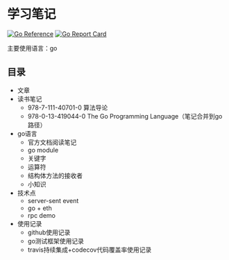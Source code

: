 # 学习笔记

[![Go Reference](https://pkg.go.dev/badge/github.com/mats9693/study.svg)](https://pkg.go.dev/github.com/mats9693/study)
[![Go Report Card](https://goreportcard.com/badge/github.com/mats9693/study)](https://goreportcard.com/report/github.com/mats9693/study)

主要使用语言：go

## 目录

- 文章
- 读书笔记
    - 978-7-111-40701-0 算法导论
    - 978-0-13-419044-0 The Go Programming Language（笔记合并到go路径）
- go语言
    - 官方文档阅读笔记
    - go module
    - 关键字
    - 运算符
    - 结构体方法的接收者
    - 小知识
- 技术点
    - server-sent event
    - go + eth
    - rpc demo
- 使用记录
    - github使用记录
    - go测试框架使用记录
    - travis持续集成+codecov代码覆盖率使用记录
